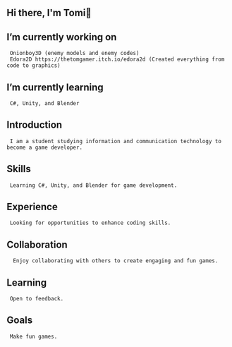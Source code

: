 ## Hi there, I'm Tomi👋

## I’m currently working on 
     Onionboy3D (enemy models and enemy codes)
     Edora2D https://thetomgamer.itch.io/edora2d (Created everything from code to graphics)
 
## I’m currently learning 
     C#, Unity, and Blender

## Introduction
     I am a student studying information and communication technology to become a game developer.

## Skills
     Learning C#, Unity, and Blender for game development.

## Experience
     Looking for opportunities to enhance coding skills.

## Collaboration
      Enjoy collaborating with others to create engaging and fun games.

## Learning
     Open to feedback.

## Goals
     Make fun games.

